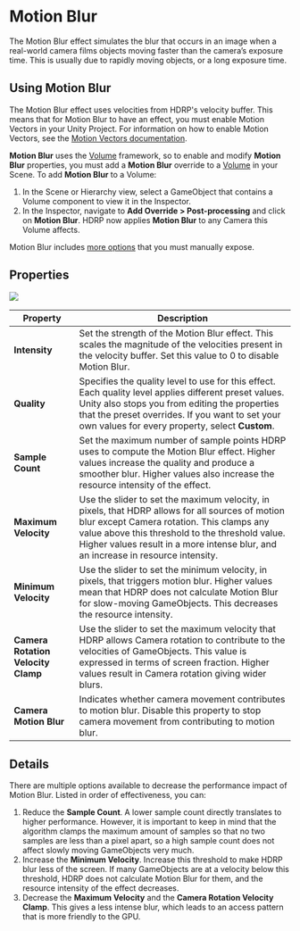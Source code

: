 # Motion Blur

The Motion Blur effect simulates the blur that occurs in an image when a real-world camera films objects moving faster than the camera’s exposure time. This is usually due to rapidly moving objects, or a long exposure time.

## Using Motion Blur

The Motion Blur effect uses velocities from HDRP's velocity buffer. This means that for Motion Blur to have an effect, you must enable Motion Vectors in your Unity Project. For information on how to enable Motion Vectors, see the [Motion Vectors documentation](Motion-Vectors.md).

**Motion Blur** uses the [Volume](Volumes.md) framework, so to enable and modify **Motion Blur** properties, you must add a **Motion Blur** override to a [Volume](Volumes.md) in your Scene. To add **Motion Blur** to a Volume:

1. In the Scene or Hierarchy view, select a GameObject that contains a Volume component to view it in the Inspector.
2. In the Inspector, navigate to **Add Override > Post-processing** and click on **Motion Blur**. HDRP now applies **Motion Blur** to any Camera this Volume affects.

Motion Blur includes [more options](More-Options.md) that you must manually expose.

## Properties

![](Images/Post-processingMotionBlur1.png)

| **Property**                       | **Description**                                              |
| ---------------------------------- | ------------------------------------------------------------ |
| **Intensity**                      | Set the strength of the Motion Blur effect. This scales the magnitude of the velocities present in the velocity buffer. Set this value to 0 to disable Motion Blur. |
| **Quality**                        | Specifies the quality level to use for this effect. Each quality level applies different preset values. Unity also stops you from editing the properties that the preset overrides. If you want to set your own values for every property, select **Custom**. |
| **Sample Count**                   | Set the maximum number of sample points HDRP uses to compute the Motion Blur effect. Higher values increase the quality and produce a smoother blur. Higher values also increase the resource intensity of the effect. |
| **Maximum Velocity**               | Use the slider to set the maximum velocity, in pixels, that HDRP allows for all sources of motion blur except Camera rotation. This clamps any value above this threshold to the threshold value. Higher values result in a more intense blur, and an increase in resource intensity. |
| **Minimum Velocity**               | Use the slider to set the minimum velocity, in pixels, that triggers motion blur. Higher values mean that HDRP does not calculate Motion Blur for slow-moving GameObjects. This decreases the resource intensity. |
| **Camera Rotation Velocity Clamp** | Use the slider to set the maximum velocity that HDRP allows Camera rotation to contribute to the velocities of GameObjects. This value is expressed in terms of screen fraction. Higher values result in Camera rotation giving wider blurs. |
| **Camera Motion Blur**             | Indicates whether camera movement contributes to motion blur. Disable this property to stop camera movement from contributing to motion blur. |

## Details

There are multiple options available to decrease the performance impact of Motion Blur. Listed in order of effectiveness, you can: 

1. Reduce the **Sample Count**. A lower sample count directly translates to higher performance. However, it is important to keep in mind that the algorithm clamps the maximum amount of samples so that no two samples are less than a pixel apart, so a high sample count does not affect slowly moving GameObjects very much. 
2. Increase the **Minimum Velocity**. Increase this threshold to make HDRP blur less of the screen. If many GameObjects are at a velocity below this threshold, HDRP does not calculate Motion Blur for them, and the resource intensity of the effect decreases.
3. Decrease the **Maximum Velocity** and the **Camera Rotation Velocity Clamp**. This gives a less intense blur, which leads to an access pattern that is more friendly to the GPU. 
